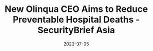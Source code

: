 ---
category:
- .nan
date: 2023-07-05
keyword_suggestion: ubuntu install docker
post_inspiration: https://securitybrief.asia/job-moves/new-olinqua-ceo-aims-to-reduce-preventable-hospital-deaths
silot_terms: digital automation
title: New Olinqua CEO Aims to Reduce Preventable Hospital Deaths - SecurityBrief
  Asia
---